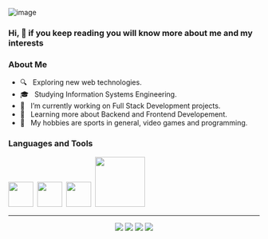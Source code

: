 ![image](https://user-images.githubusercontent.com/28927057/117526856-4909ba80-af9e-11eb-8192-dd4f7ca71851.png)

<h3>Hi, 👋 if you keep reading you will know more about me and my interests</h3>

<h3> About Me </h3>

- 🔍 &nbsp; Exploring new web technologies.
- 🎓 &nbsp; Studying Information Systems Engineering.
- 💼 &nbsp; I’m currently working on Full Stack Development projects.
- 🎯 &nbsp; Learning more about Backend and Frontend Developement.
- 🎉 &nbsp; My hobbies are sports in general, video games and programming.
  
<h3> Languages and Tools </h3>
<p>
  <img src="https://media3.giphy.com/media/ln7z2eWriiQAllfVcn/200w.webp" width="50">&nbsp;
  <img src="https://i.giphy.com/media/eNAsjO55tPbgaor7ma/200w.webp" width="50">&nbsp;
  <img src="https://media3.giphy.com/media/kdFc8fubgS31b8DsVu/giphy.webp" width="50">&nbsp;
  <img src="https://media.giphy.com/media/kH1DBkPNyZPOk0BxrM/giphy.gif" width="100">&nbsp;
<p>

--- 
<p align="center">
  <!--
    <a target="_blank" href=""><img src="https://img.shields.io/badge/-WEB-FF4088?style=for-the-badge&logo=Hugo&logoColor=white"></img></a>
  -->
<a target="_blank" href="https://drive.google.com/file/d/1hc6y-ZuWjh3pPYmysYHzdH9Z7tvTSVjG/view?usp=sharing"><img src="https://img.shields.io/badge/-CV-733A7C?style=for-the-badge&logo=Libreoffice&logoColor=white"></img></a>
<a target="_blank" href="https://www.linkedin.com/in/emanuel-facundo-cruz/"><img src="https://img.shields.io/badge/-LinkedIn-0077B5?style=for-the-badge&logo=Linkedin&logoColor=white"></img></a>
<a target="_blank" href="mailto:emanuelfacundocruz@gmail.com"><img src="https://img.shields.io/badge/-Gmail-D14836?style=for-the-badge&logo=Gmail&logoColor=white"></img></a>
<!--<a target="_blank" href="https://medium.com/@thomas_george_thomas"><img src="https://img.shields.io/badge/-Medium-12100E?style=for-the-badge&logo=Medium&logoColor=white"></img></a>-->
<a target="_blank" href="https://twitter.com/emacruz91"><img src="https://img.shields.io/badge/-Twitter-1DA1F2?style=for-the-badge&logo=Twitter&logoColor=white"></img></a>
  </p>
